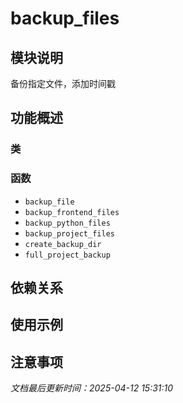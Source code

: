 # backup_files

## 模块说明
备份指定文件，添加时间戳

## 功能概述

### 类


### 函数

- `backup_file`
- `backup_frontend_files`
- `backup_python_files`
- `backup_project_files`
- `create_backup_dir`
- `full_project_backup`

## 依赖关系

## 使用示例

## 注意事项

*文档最后更新时间：2025-04-12 15:31:10*